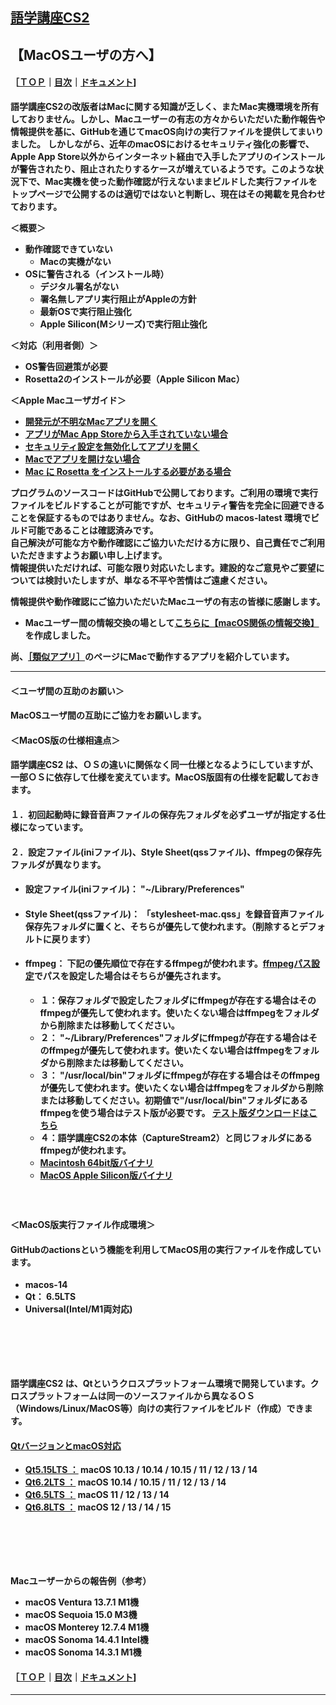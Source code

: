 ## [語学講座CS2](https://csreviser.github.io/CaptureStream2/)  
## 【MacOSユーザの方へ】     
#### ［[ＴＯＰ](./)**｜**[目次](./#目次)**｜**[ドキュメント](./#ドキュメント-1)]
**語学講座CS2の改版者はMacに関する知識が乏しく、またMac実機環境を所有しておりません。しかし、Macユーザーの有志の方々からいただいた動作報告や情報提供を基に、GitHubを通じてmacOS向けの実行ファイルを提供してまいりました。**
**しかしながら、近年のmacOSにおけるセキュリティ強化の影響で、Apple App Store以外からインターネット経由で入手したアプリのインストールが警告されたり、阻止されたりするケースが増えているようです。このような状況下で、Mac実機を使った動作確認が行えないままビルドした実行ファイルをトップページで公開するのは適切ではないと判断し、現在はその掲載を見合わせております。**

**＜概要＞**
  * **動作確認できていない**
    * **Macの実機がない**
  * **OSに警告される（インストール時）**
    * **デジタル署名がない**
    * **署名無しアプリ実行阻止がAppleの方針**
    * **最新OSで実行阻止強化**
    * **Apple Silicon(Mシリーズ)で実行阻止強化**

**＜対応（利用者側）＞**
  * **OS警告回避策が必要**
  * **Rosetta2のインストールが必要（Apple Silicon Mac）**


**＜Apple Macユーザガイド＞**
* **[開発元が不明なMacアプリを開く](https://support.apple.com/ja-jp/guide/mac-help/mh40616/mac)**
* **[アプリがMac App Storeから入手されていない場合](https://support.apple.com/ja-jp/guide/mac-help/mh40620/mac)**     
* **[セキュリティ設定を無効化してアプリを開く](https://support.apple.com/ja-jp/guide/mac-help/mh40617/mac)**
* **[Macでアプリを開けない場合](https://support.apple.com/ja-jp/guide/mac-help/mchlp1519/mac)**
* **[Mac に Rosetta をインストールする必要がある場合](https://support.apple.com/ja-jp/102527)**      


**プログラムのソースコードはGitHubで公開しております。ご利用の環境で実行ファイルをビルドすることが可能ですが、セキュリティ警告を完全に回避できることを保証するものではありません。なお、GitHubの macos-latest 環境でビルド可能であることは確認済みです。**      
**自己解決が可能な方や動作確認にご協力いただける方に限り、自己責任でご利用いただきますようお願い申し上げます。**    
**情報提供いただければ、可能な限り対応いたします。建設的なご意見やご要望については検討いたしますが、単なる不平や苦情はご遠慮ください。**

**情報提供や動作確認にご協力いただいたMacユーザの有志の皆様に感謝します。**

  * **Macユーザー間の情報交換の場として[こちらに【macOS関係の情報交換】](https://github.com/CSReviser/CaptureStream2/discussions/24)を作成しました。**

**尚、[［類似アプリ］](https://csreviser.github.io/CaptureStream2/application)のページにMacで動作するアプリを紹介しています。**




---
#### ＜ユーザ間の互助のお願い＞
#### MacOSユーザ間の互助にご協力をお願いします。

#### ＜MacOS版の仕様相違点＞
#### 語学講座CS2 は、ＯＳの違いに関係なく同一仕様となるようにしていますが、一部ＯＳに依存して仕様を変えています。MacOS版固有の仕様を記載しておきます。
#### １．初回起動時に録音音声ファイルの保存先フォルダを必ずユーザが指定する仕様になっています。
#### ２．設定ファイル(iniファイル)、Style Sheet(qssファイル)、ffmpegの保存先ファルダが異なります。
* #### 設定ファイル(iniファイル)： "~/Library/Preferences"
* #### Style Sheet(qssファイル)： 「stylesheet-mac.qss」を録音音声ファイル保存先フォルダに置くと、そちらが優先して使われます。（削除するとデフォルトに戻ります）
* #### ffmpeg： 下記の優先順位で存在するffmpegが使われます。[ffmpegパス設定](./SETTING_ffmpeg)でパスを設定した場合はそちらが優先されます。           
  * **１：保存フォルダで設定したフォルダにffmpegが存在する場合はそのffmpegが優先して使われます。使いたくない場合はffmpegをフォルダから削除または移動してください。**          
  * **２： "~/Library/Preferences"フォルダにffmpegが存在する場合はそのffmpegが優先して使われます。使いたくない場合はffmpegをフォルダから削除または移動してください。**          
  * **３： "/usr/local/bin"フォルダにffmpegが存在する場合はそのffmpegが優先して使われます。使いたくない場合はffmpegをフォルダから削除または移動してください。初期値で"/usr/local/bin"フォルダにあるffmpegを使う場合はテスト版が必要です。 [テスト版ダウンロードはこちら](https://github.com/CSReviser/CaptureStream2/releases/download/20241007/CaptureStream2-MacOS-20241007-1.dmg)**
  * **４：語学講座CS2の本体（CaptureStream2）と同じフォルダにあるffmpegが使われます。** 
   * **[Macintosh 64bit版バイナリ](https://evermeet.cx/ffmpeg/)**
   * **[MacOS Apple Silicon版バイナリ](https://www.osxexperts.net/)**
#### 　　


#### ＜MacOS版実行ファイル作成環境＞
#### GitHubのactionsという機能を利用してMacOS用の実行ファイルを作成しています。
   * **macos-14**
   * **Qt： 6.5LTS**
   * **Universal(Intel/M1両対応)**



#### 　　
#### 　　
#### 語学講座CS2 は、Qtというクロスプラットフォーム環境で開発しています。クロスプラットフォームは同一のソースファイルから異なるＯＳ（Windows/Linux/MacOS等）向けの実行ファイルをビルド（作成）できます。
#### [QtバージョンとmacOS対応](./Qt_vs_OS#macos)
* **[Qt5.15LTS ：](https://doc.qt.io/qt-5/macos.html) macOS 10.13 / 10.14 / 10.15 / 11 / 12 / 13 / 14**
* **[Qt6.2LTS ：](https://doc.qt.io/qt-6.2/macos.html) macOS 10.14 / 10.15 / 11 / 12 / 13 / 14**
* **[Qt6.5LTS ：](https://doc.qt.io/qt-6.5/macos.html) macOS 11 / 12 / 13 / 14**
* **[Qt6.8LTS ：](https://doc.qt.io/qt-6/macos.html) macOS 12 / 13 / 14 / 15**
#### 　　
#### 　　 
**Macユーザーからの報告例（参考）**            
  - **macOS Ventura 13.7.1 M1機**
  - **macOS Sequoia 15.0 M3機**  
  - **macOS Monterey 12.7.4 M1機**           
  - **macOS Sonoma 14.4.1 Intel機**
  - **macOS Sonoma 14.3.1 M1機**


#### ［[ＴＯＰ](./)**｜**[目次](./#目次)**｜**[ドキュメント](./#ドキュメント-1)]

*** 
 <link rel="shortcut icon" type="image/x-icon" href="https://avatars.githubusercontent.com/u/46049273?v=4">
 <meta name="twitter:image:src" content="https://avatars.githubusercontent.com/u/46049273?v=4">
